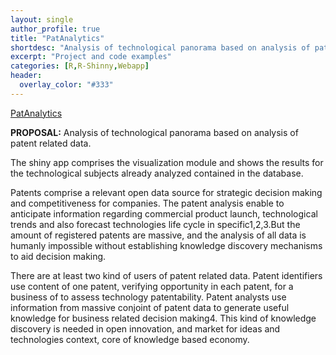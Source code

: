 ```yaml
---
layout: single
author_profile: true
title: "PatAnalytics"
shortdesc: "Analysis of technological panorama based on analysis of patent related data"
excerpt: "Project and code examples"
categories: [R,R-Shinny,Webapp]
header:
  overlay_color: "#333"
---
```



[PatAnalytics](https://hamagust.shinyapps.io/patAnalyticsM5_V/)

**PROPOSAL:** Analysis of technological panorama based on analysis of patent related data.

The shiny app comprises the visualization module and shows the results for the technological subjects already analyzed contained in the database.

Patents comprise a relevant open data source for strategic decision making and competitiveness for companies. The patent analysis enable to anticipate information regarding commercial product launch, technological trends and also forecast technologies life cycle in specific1,2,3.But the amount of registered patents are massive, and the analysis of all data is humanly impossible without establishing knowledge discovery mechanisms to aid decision making.

There are at least two kind of users of patent related data. Patent identifiers use content of one patent, verifying opportunity in each patent, for a business of to assess technology patentability. Patent analysts use information from massive conjoint of patent data to generate useful knowledge for business related decision making4. This kind of knowledge discovery is needed in open innovation, and market for ideas and technologies context, core of knowledge based economy.
